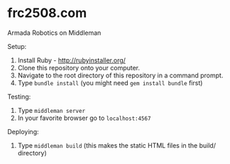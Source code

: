 # frc2508.com
Armada Robotics on Middleman

Setup:

1. Install Ruby - http://rubyinstaller.org/
2. Clone this repository onto your computer.
3. Navigate to the root directory of this repository in a command prompt.
4. Type `bundle install` (you might need `gem install bundle` first)

Testing:

1. Type `middleman server`
2. In your favorite browser go to `localhost:4567`

Deploying:

1. Type `middleman build` (this makes the static HTML files in the build/ directory)
